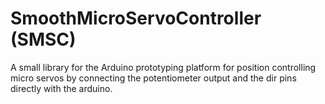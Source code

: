# SmoothMicroServoController (SMSC) 
A small library for the Arduino prototyping platform for position controlling micro servos by connecting the potentiometer output and the dir pins directly with the arduino.
